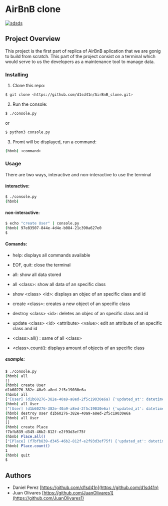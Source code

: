 # AirBnB clone

<a href="https://ibb.co/qyd6YzT"><img src="https://i.ibb.co/SsPSw2F/sdsds.png" alt="sdsds" border="0"></a>

## Project Overview

This project is the first part of replica of AirBnB aplication that we are gonig to build from scratch. This part of the project consist on a terminal which would serve to us the developers as a maintenance tool to manage data.

### Installing

1. Clone this repo:

```sh
$ git clone <https://github.com/d1sd41n/AirBnB_clone.git>
```

2. Run the console:

```sh
$ ./console.py
```

or

```sh
$ python3 console.py
```

3. Promt will be displayed, run a command:

```sh
(hbnb) <command>
```

### Usage

There are two ways, interactive and non-interactive to use the terminal

#### interactive:

```sh
$ ./console.py
(hbnb)
```

#### non-interactive:

```sh
$ echo "create User" | console.py
(hbnb) 97e83507-844e-4d4e-b084-21c390a627e0
$
```

#### Comands:

- help: displays all commands available
- EOF, quit: close the terminal
- all: show all data stored
- all \<class\>: show all data of an specific class
- show \<class\> \<id\>: displays an objec of an specific class and id
- create \<class\>: creates a new object of an specific class
- destroy \<class\> \<id\>: deletes an objec of an specific class and id
- update \<class\> \<id\> \<attribute\> \<value\>: edit an attribute of an specific class and id
  
- \<class\>.all() : same of all \<class\>
- \<class\>.count(): displays amount of objects of an specific class

##### example:

``` sh
$ ./console.py
(hbnb) all
[]
(hbnb) create User
d1b60276-382e-40a9-a8ed-2f5c19030e6a
(hbnb) all
["[User] (d1b60276-382e-40a9-a8ed-2f5c19030e6a) {'updated_at': datetime.datetime(2020, 7, 1, 23, 23, 9, 902437), 'id': 'd1b60276-382e-40a9-a8ed-2f5c19030e6a', 'created_at': datetime.datetime(2020, 7, 1, 23, 23, 9, 902437)}"]
(hbnb) all User
["[User] (d1b60276-382e-40a9-a8ed-2f5c19030e6a) {'updated_at': datetime.datetime(2020, 7, 1, 23, 23, 9, 902437), 'id': 'd1b60276-382e-40a9-a8ed-2f5c19030e6a', 'created_at': datetime.datetime(2020, 7, 1, 23, 23, 9, 902437)}"]
(hbnb) destroy User d1b60276-382e-40a9-a8ed-2f5c19030e6a
(hbnb) all User
[]
(hbnb) create Place
f7bfb839-d345-46b2-812f-e2f93d3ef75f
(hbnb) Place.all()
["[Place] (f7bfb839-d345-46b2-812f-e2f93d3ef75f) {'updated_at': datetime.datetime(2020, 7, 1, 23, 23, 22, 60728), 'id': '5947d703-104b-4f72-b9c0-9f06568b5444', 'created_at': datetime.datetime(2020, 7, 1, 23, 23, 22, 60728)}"]
(hbnb) Place.count()
1
(hbnb) quit
$
```
  
## Authors

* Daniel Perez [https://github.com/d1sd41n](https://github.com/d1sd41n)
* Juan Olivares [https://github.com/JuanOlivares1](https://github.com/JuanOlivares1)
